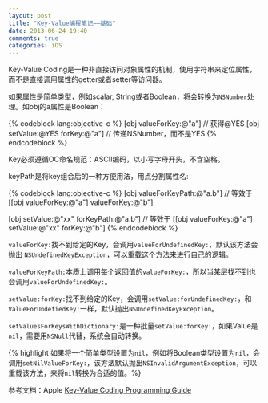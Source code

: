```yaml
---
layout: post
title: "Key-Value编程笔记——基础"
date: 2013-06-24 19:40
comments: true
categories: iOS
---
```

Key-Value Coding是一种非直接访问对象属性的机制，使用字符串来定位属性，而不是直接调用属性的getter或者setter等访问器。

如果属性是简单类型，例如scalar, String或者Boolean，将会转换为`NSNumber`处理。如obj的a属性是Boolean：

{% codeblock lang:objective-c %}
[obj valueForKey:@"a"] // 获得@YES
[obj setValue:@YES forKey:@"a"] // 传递NSNumber，而不是YES
{% endcodeblock %}

Key必须遵循OC命名规范：ASCII编码，以小写字母开头，不含空格。

keyPath是将key组合后的一种方便用法，用点分割属性名:
<!-- more -->
{% codeblock lang:objective-c %}
[obj valueForKeyPath:@"a.b"]
// 等效于
[[obj valueForKey:@"a"] valueForKey:@"b"]

[obj setValue:@"xx" forKeyPath:@"a.b"]
// 等效于
[[obj valueForKey:@"a"] setValue:@"xx" forKey:@"b"]
{% endcodeblock %}

`valueForKey:`找不到给定的Key，会调用`valueForUndefinedKey:`，默认该方法会抛出 `NSUndefinedKeyException`，可以重载这个方法来进行自己的逻辑。

`valueForKeyPath:`本质上调用每个返回值的`valueForKey:`，所以当某层找不到也会调用`valueForUndefinedKey:`。

`setValue:forKey:`找不到给定的Key，会调用`setValue:forUndefinedKey:`，和`ValueForUndefiedKey:`一样，默认抛出`NSUndefinedKeyException`。

`setValuesForKeysWithDictionary:`是一种批量`setValue:forKey:`，如果Value是`nil`，需要用`NSNull`代替，系统会自动转换。

{% highlight 如果将一个简单类型设置为`nil`，例如将Boolean类型设置为`nil`，会调用`setNilValueForKey:`，该方法默认抛出`NSInvalidArgumentException`，可以重载该方法，来将`nil`转换为合适的值。%}

参考文档：Apple [Key-Value Coding Programming Guide](https://developer.apple.com/library/mac/#documentation/cocoa/conceptual/KeyValueCoding/Articles/KeyValueCoding.html#//apple_ref/doc/uid/10000107-SW1)